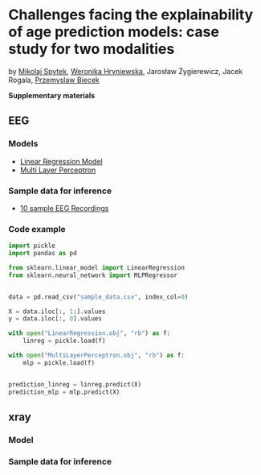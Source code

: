 # Challenges facing the explainability of age prediction models: case study for two modalities

by [Mikolaj Spytek](https://github.com/mikolajsp), [Weronika Hryniewska](https://github.com/Hryniewska), Jarosław Żygierewicz, Jacek Rogala, [Przemyslaw Biecek](https://github.com/pbiecek)

**Supplementary materials**

## EEG

### Models

- [Linear Regression Model](./EEG/LinearRegression.obj)
- [Multi Layer Perceptron](./EEG/MultiLayerPerceptron.obj)

### Sample data for inference
- [10 sample EEG Recordings](./EEG/sample_data.csv)

### Code example

```python
import pickle
import pandas as pd

from sklearn.linear_model import LinearRegression
from sklearn.neural_network import MLPRegressor


data = pd.read_csv("sample_data.csv", index_col=0)

X = data.iloc[:, 1:].values
y = data.iloc[:, 0].values

with open("LinearRegression.obj", "rb") as f:
    linreg = pickle.load(f)

with open("MultiLayerPerceptron.obj", "rb") as f:
    mlp = pickle.load(f)


prediction_linreg = linreg.predict(X)
prediction_mlp = mlp.predict(X)
```



## xray

### Model

### Sample data for inference

